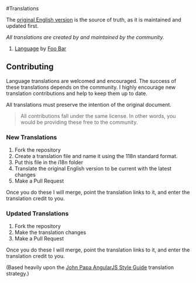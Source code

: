 #Translations

The [original English version](https://github.com/OWASP/DevGuide) is the source of truth, as it is maintained and updated first.

*All translations are created by and maintained by the community.*

  1. [Language](ex-EX.md) by [Foo Bar](https://github.com/yourname/i18nRepo) 

## Contributing
Language translations are welcomed and encouraged. The success of these translations depends on the community. I highly encourage new translation contributions and help to keep them up to date.

All translations must preserve the intention of the original document.

> All contributions fall under the same license. In other words, you would be providing these free to the community.

### New Translations
1. Fork the repository
2. Create a translation file and name it using the 118n standard format.
3. Put this file in the i18n folder
4. Translate the original English version to be current with the latest changes
3. Make a Pull Request

Once you do these I will merge, point the translation links to it, and enter the translation credit to you.

### Updated Translations
1. Fork the repository
2. Make the translation changes
3. Make a Pull Request

Once you do these I will merge, point the translation links to it, and enter the translation credit to you.

(Based heavily upon the [John Papa AngularJS Style Guide](https://github.com/johnpapa/angularjs-styleguide) translation strategy.)
